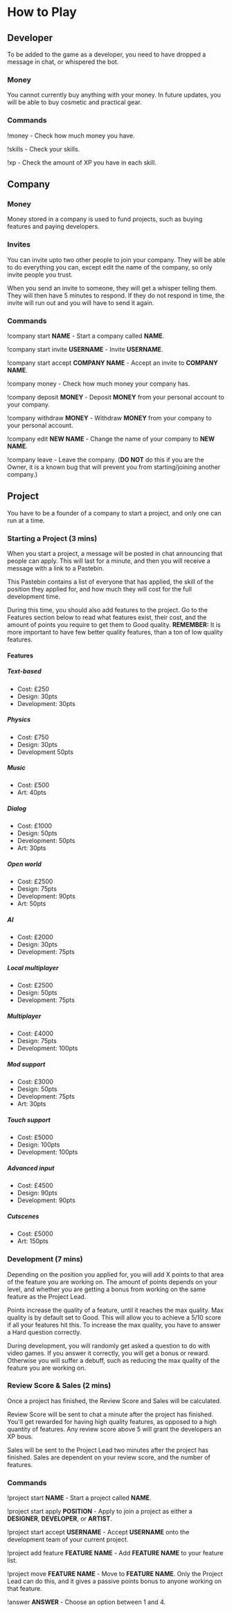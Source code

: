 # How to Play

## Developer

To be added to the game as a developer, you need to have dropped a message in chat, or whispered the bot.

### Money

You cannot currently buy anything with your money. In future updates, you will be able to buy cosmetic and practical gear.

### Commands

!money - Check how much money you have.

!skills - Check your skills.

!xp - Check the amount of XP you have in each skill.

## Company

### Money

Money stored in a company is used to fund projects, such as buying features and paying developers.

### Invites

You can invite upto two other people to join your company. They will be able to do everything you can, except edit the name of the company, so only invite people you trust.

When you send an invite to someone, they will get a whisper telling them. They will then have 5 minutes to respond. If they do not respond in time, the invite will run out and you will have to send it again.

### Commands

!company start **NAME** - Start a company called **NAME**.

!company start invite **USERNAME** - Invite **USERNAME**.

!company start accept **COMPANY NAME** - Accept an invite to **COMPANY NAME**.

!company money - Check how much money your company has.

!company deposit **MONEY** - Deposit **MONEY** from your personal account to your company.

!company withdraw **MONEY** - Withdraw **MONEY** from your company to your personal account.

!company edit **NEW NAME** - Change the name of your company to **NEW NAME**.

!company leave - Leave the company. (**DO NOT** do this if you are the Owner, it is a known bug that will prevent you from starting/joining another company.)

## Project

You have to be a founder of a company to start a project, and only one can run at a time.

### Starting a Project (3 mins)

When you start a project, a message will be posted in chat announcing that people can apply. This will last for a minute, and then you will receive a message with a link to a Pastebin.

This Pastebin contains a list of everyone that has applied, the skill of the position they applied for, and how much they will cost for the full development time.

During this time, you should also add features to the project. Go to the Features section below to read what features exist, their cost, and the amount of points you require to get them to Good quality. **REMEMBER:** It is more important to have few better quality features, than a ton of low quality features.

#### Features

##### Text-based
* Cost: £250
* Design: 30pts
* Development: 30pts

##### Physics
* Cost: £750
* Design: 30pts
* Development 50pts

##### Music
* Cost: £500
* Art: 40pts

##### Dialog
* Cost: £1000
* Design: 50pts
* Development: 50pts
* Art: 30pts

##### Open world
* Cost: £2500
* Design: 75pts
* Development: 90pts
* Art: 50pts

##### AI
* Cost: £2000
* Design: 30pts
* Development: 75pts

##### Local multiplayer
* Cost: £2500
* Design: 50pts
* Development: 75pts

##### Multiplayer
* Cost: £4000
* Design: 75pts
* Development: 100pts

##### Mod support
* Cost: £3000
* Design: 50pts
* Development: 75pts
* Art: 30pts

##### Touch support
* Cost: £5000
* Design: 100pts
* Development: 100pts

##### Advanced input
* Cost: £4500
* Design: 90pts
* Development: 90pts

##### Cutscenes
* Cost: £5000
* Art: 150pts

### Development (7 mins)

Depending on the position you applied for, you will add X points to that area of the feature you are working on. The amount of points depends on your level, and whether you are getting a bonus from working on the same feature as the Project Lead.

Points increase the quality of a feature, until it reaches the max quality. Max quality is by default set to Good. This will allow you to achieve a 5/10 score if all your features hit this. To increase the max quality, you have to answer a Hard question correctly.

During development, you will randomly get asked a question to do with video games. If you answer it correctly, you will get a bonus or reward. Otherwise you will suffer a debuff, such as reducing the max quality of the feature you are working on.

### Review Score & Sales (2 mins)

Once a project has finished, the Review Score and Sales will be calculated.

Review Score will be sent to chat a minute after the project has finished. You'll get rewarded for having high quality features, as opposed to a high quantity of features. Any review score above 5 will grant the developers an XP bous.

Sales will be sent to the Project Lead two minutes after the project has finished. Sales are dependent on your review score, and the number of features.

### Commands

!project start **NAME** - Start a project called **NAME**.

!project start apply **POSITION** - Apply to join a project as either a **DESIGNER**, **DEVELOPER**, or **ARTIST**.

!project start accept **USERNAME** - Accept **USERNAME** onto the development team of your current project.

!project add feature **FEATURE NAME** - Add **FEATURE NAME** to your feature list.

!project move **FEATURE NAME** - Move to **FEATURE NAME**. Only the Project Lead can do this, and it gives a passive points bonus to anyone working on that feature.

!answer **ANSWER** - Choose an option between 1 and 4.
